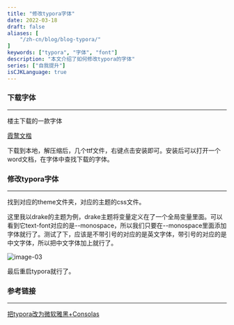 ```yaml
---
title: "修改typora字体"
date: 2022-03-18
draft: false
aliases: [
    "/zh-cn/blog/blog-typora/"
]
keywords: ["typora", "字体", "font"]
description: "本文介绍了如何修改typora的字体"
series: ["自我提升"]
isCJKLanguage: true
---
```










### 下载字体

------

楼主下载的一款字体

[霞鹜文楷](https://github.com/lxgw/LxgwWenKai/releases)



下载到本地，解压缩后，几个ttf文件，右键点击安装即可。安装后可以打开一个word文档，在字体中查找下载的字体。



### 修改typora字体

------

找到对应的theme文件夹，对应的主题的css文件。

这里我以drake的主题为例，drake主题将变量定义在了一个全局变量里面。可以看到它text-font对应的是--monospace，所以我们只要在--monospace里面添加字体就行了。测试了下，应该是不带引号的对应的是英文字体，带引号的对应的是中文字体，所以把中文字体加上就行了。





![image-03](/self/blog/image-03.png)



最后重启typora就行了。



### 参考链接

------

[把typora改为微软雅黑+Consolas](https://www.cnblogs.com/asheng2016/p/8979282.html)

